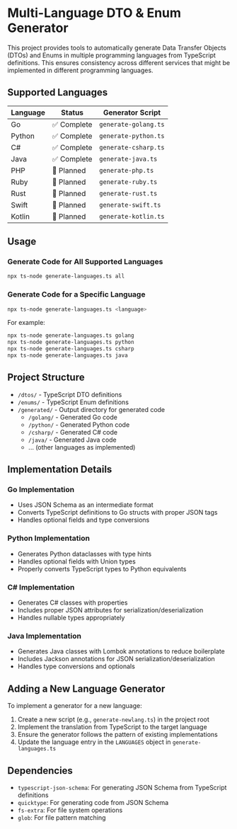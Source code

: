# Multi-Language DTO & Enum Generator

This project provides tools to automatically generate Data Transfer Objects (DTOs) and Enums in multiple programming languages from TypeScript definitions. This ensures consistency across different services that might be implemented in different programming languages.

## Supported Languages

| Language   | Status      | Generator Script       |
|------------|-------------|------------------------|
| Go         | ✅ Complete | `generate-golang.ts`   |
| Python     | ✅ Complete | `generate-python.ts`   |
| C#         | ✅ Complete | `generate-csharp.ts`   |
| Java       | ✅ Complete | `generate-java.ts`     |
| PHP        | 🚧 Planned  | `generate-php.ts`      |
| Ruby       | 🚧 Planned  | `generate-ruby.ts`     |
| Rust       | 🚧 Planned  | `generate-rust.ts`     |
| Swift      | 🚧 Planned  | `generate-swift.ts`    |
| Kotlin     | 🚧 Planned  | `generate-kotlin.ts`   |

## Usage

### Generate Code for All Supported Languages

```bash
npx ts-node generate-languages.ts all
```

### Generate Code for a Specific Language

```bash
npx ts-node generate-languages.ts <language>
```

For example:
```bash
npx ts-node generate-languages.ts golang
npx ts-node generate-languages.ts python
npx ts-node generate-languages.ts csharp
npx ts-node generate-languages.ts java
```

## Project Structure

- `/dtos/` - TypeScript DTO definitions
- `/enums/` - TypeScript Enum definitions
- `/generated/` - Output directory for generated code
  - `/golang/` - Generated Go code
  - `/python/` - Generated Python code
  - `/csharp/` - Generated C# code
  - `/java/` - Generated Java code
  - ... (other languages as implemented)

## Implementation Details

### Go Implementation

- Uses JSON Schema as an intermediate format
- Converts TypeScript definitions to Go structs with proper JSON tags
- Handles optional fields and type conversions

### Python Implementation

- Generates Python dataclasses with type hints
- Handles optional fields with Union types
- Properly converts TypeScript types to Python equivalents

### C# Implementation

- Generates C# classes with properties
- Includes proper JSON attributes for serialization/deserialization
- Handles nullable types appropriately

### Java Implementation

- Generates Java classes with Lombok annotations to reduce boilerplate
- Includes Jackson annotations for JSON serialization/deserialization
- Handles type conversions and optionals

## Adding a New Language Generator

To implement a generator for a new language:

1. Create a new script (e.g., `generate-newlang.ts`) in the project root
2. Implement the translation from TypeScript to the target language
3. Ensure the generator follows the pattern of existing implementations
4. Update the language entry in the `LANGUAGES` object in `generate-languages.ts`

## Dependencies

- `typescript-json-schema`: For generating JSON Schema from TypeScript definitions
- `quicktype`: For generating code from JSON Schema
- `fs-extra`: For file system operations
- `glob`: For file pattern matching
